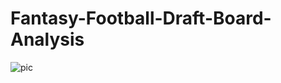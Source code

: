 # Fantasy-Football-Draft-Board-Analysis

![pic](https://github.com/richiehu17/Fantasy-Football-Draft-Board-Analysis/assets/25738107/3756a9ac-4594-4ed5-9481-bbf19b5ceb45)

